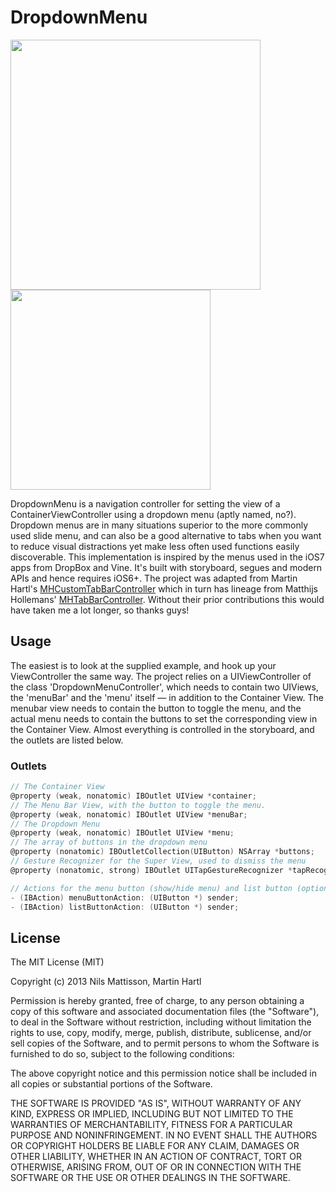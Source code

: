 # DropdownMenu

<img src="https://raw.github.com/nmattisson/DropdownMenu/master/Screenshots/DropdownMenu.png" width="400" />
<img src="https://raw.github.com/nmattisson/DropdownMenu/master/Screenshots/DropdownMenu.gif" width="320" />

DropdownMenu is a navigation controller for setting the view of a ContainerViewController using a dropdown menu (aptly named, no?). Dropdown menus are in many situations superior to the more commonly used slide menu, and can also be a good alternative to tabs when you want to reduce visual distractions yet make less often used functions easily discoverable. This implementation is inspired by the menus used in the iOS7 apps from DropBox and Vine.
It's built with storyboard, segues and modern APIs and hence requires iOS6+. The project was adapted from Martin Hartl's [MHCustomTabBarController](https://github.com/mhaddl/MHCustomTabBarController) which in turn has lineage from Matthijs Hollemans' [MHTabBarController](https://github.com/hollance/MHTabBarController "MHTabBarController"). Without their prior contributions this would have taken me a lot longer, so thanks guys!

## Usage
The easiest is to look at the supplied example, and hook up your ViewController the same way. The project relies on a UIViewController of the class 'DropdownMenuController', which needs to contain two UIViews, the 'menuBar' and the 'menu' itself — in addition to the Container View. The menubar view needs to contain the button to toggle the menu, and the actual menu needs to contain the buttons to set the corresponding view in the Container View. Almost everything is controlled in the storyboard, and the outlets are listed below.

### Outlets
```objective-c
// The Container View
@property (weak, nonatomic) IBOutlet UIView *container;
// The Menu Bar View, with the button to toggle the menu.
@property (weak, nonatomic) IBOutlet UIView *menuBar;
// The Dropdown Menu
@property (weak, nonatomic) IBOutlet UIView *menu;
// The array of buttons in the dropdown menu
@property (nonatomic) IBOutletCollection(UIButton) NSArray *buttons;
// Gesture Recognizer for the Super View, used to dismiss the menu
@property (nonatomic, strong) IBOutlet UITapGestureRecognizer *tapRecognizer;

// Actions for the menu button (show/hide menu) and list button (option in dropdown menu).
- (IBAction) menuButtonAction: (UIButton *) sender;
- (IBAction) listButtonAction: (UIButton *) sender;
```

## License

The MIT License (MIT)

Copyright (c) 2013 Nils Mattisson, Martin Hartl

Permission is hereby granted, free of charge, to any person obtaining a copy
of this software and associated documentation files (the "Software"), to deal
in the Software without restriction, including without limitation the rights
to use, copy, modify, merge, publish, distribute, sublicense, and/or sell
copies of the Software, and to permit persons to whom the Software is
furnished to do so, subject to the following conditions:

The above copyright notice and this permission notice shall be included in
all copies or substantial portions of the Software.

THE SOFTWARE IS PROVIDED "AS IS", WITHOUT WARRANTY OF ANY KIND, EXPRESS OR
IMPLIED, INCLUDING BUT NOT LIMITED TO THE WARRANTIES OF MERCHANTABILITY,
FITNESS FOR A PARTICULAR PURPOSE AND NONINFRINGEMENT. IN NO EVENT SHALL THE
AUTHORS OR COPYRIGHT HOLDERS BE LIABLE FOR ANY CLAIM, DAMAGES OR OTHER
LIABILITY, WHETHER IN AN ACTION OF CONTRACT, TORT OR OTHERWISE, ARISING FROM,
OUT OF OR IN CONNECTION WITH THE SOFTWARE OR THE USE OR OTHER DEALINGS IN
THE SOFTWARE.


